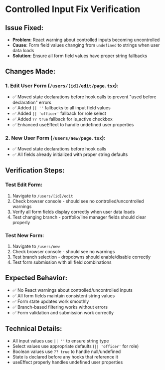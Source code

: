 # Controlled Input Fix Verification

## Issue Fixed:
- **Problem**: React warning about controlled inputs becoming uncontrolled
- **Cause**: Form field values changing from `undefined` to strings when user data loads
- **Solution**: Ensure all form field values have proper string fallbacks

## Changes Made:

### 1. Edit User Form (`/users/[id]/edit/page.tsx`):
- ✅ Moved state declarations before hook calls to prevent "used before declaration" errors
- ✅ Added `|| ''` fallbacks to all input field values
- ✅ Added `|| 'officer'` fallback for role select
- ✅ Added `?? true` fallback for is_active checkbox
- ✅ Enhanced useEffect to handle undefined user properties

### 2. New User Form (`/users/new/page.tsx`):
- ✅ Moved state declarations before hook calls
- ✅ All fields already initialized with proper string defaults

## Verification Steps:

### Test Edit Form:
1. Navigate to `/users/[id]/edit`
2. Check browser console - should see no controlled/uncontrolled warnings
3. Verify all form fields display correctly when user data loads
4. Test changing branch - portfolio/line manager fields should clear properly

### Test New Form:
1. Navigate to `/users/new`
2. Check browser console - should see no warnings
3. Test branch selection - dropdowns should enable/disable correctly
4. Test form submission with all field combinations

## Expected Behavior:
- ✅ No React warnings about controlled/uncontrolled inputs
- ✅ All form fields maintain consistent string values
- ✅ Form state updates work smoothly
- ✅ Branch-based filtering works without errors
- ✅ Form validation and submission work correctly

## Technical Details:
- All input values use `|| ''` to ensure string type
- Select values use appropriate defaults (`|| 'officer'` for role)
- Boolean values use `?? true` to handle null/undefined
- State is declared before any hooks that reference it
- useEffect properly handles undefined user properties